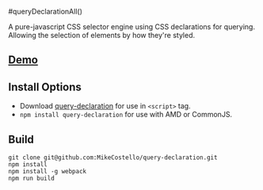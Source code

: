 #queryDeclarationAll()

A pure-javascript CSS selector engine using CSS declarations for querying. Allowing the selection of elements by how they're styled.

## [Demo](http://mikecostello.github.io/query-declaration)

## Install Options
* Download [query-declaration](https://raw.githubusercontent.com/MikeCostello/query-declaration/master/dist/query-declaration.min.js) for use in `<script>` tag.
* `npm install query-declaration` for use with AMD or CommonJS.

## Build
```
git clone git@github.com:MikeCostello/query-declaration.git
npm install
npm install -g webpack
npm run build
```